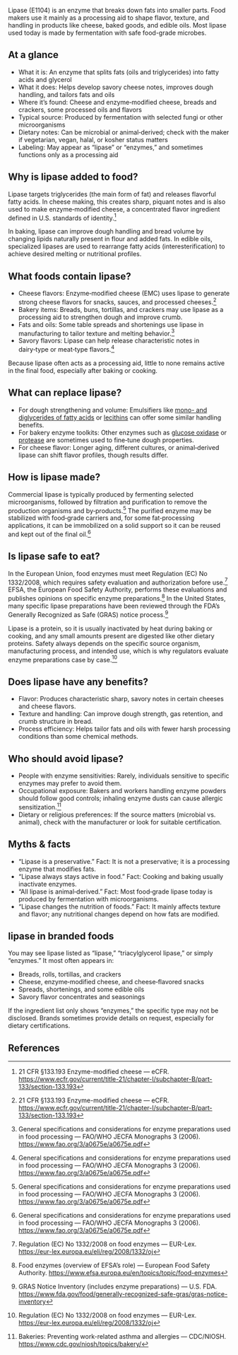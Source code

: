 Lipase (E1104) is an enzyme that breaks down fats into smaller parts. Food makers use it mainly as a processing aid to shape flavor, texture, and handling in products like cheese, baked goods, and edible oils. Most lipase used today is made by fermentation with safe food-grade microbes.

<!--more-->

## At a glance
- What it is: An enzyme that splits fats (oils and triglycerides) into fatty acids and glycerol
- What it does: Helps develop savory cheese notes, improves dough handling, and tailors fats and oils
- Where it’s found: Cheese and enzyme‑modified cheese, breads and crackers, some processed oils and flavors
- Typical source: Produced by fermentation with selected fungi or other microorganisms
- Dietary notes: Can be microbial or animal‑derived; check with the maker if vegetarian, vegan, halal, or kosher status matters
- Labeling: May appear as “lipase” or “enzymes,” and sometimes functions only as a processing aid

## Why is lipase added to food?
Lipase targets triglycerides (the main form of fat) and releases flavorful fatty acids. In cheese making, this creates sharp, piquant notes and is also used to make enzyme‑modified cheese, a concentrated flavor ingredient defined in U.S. standards of identity.[^2]

In baking, lipase can improve dough handling and bread volume by changing lipids naturally present in flour and added fats. In edible oils, specialized lipases are used to rearrange fatty acids (interesterification) to achieve desired melting or nutritional profiles.

## What foods contain lipase?
- Cheese flavors: Enzyme‑modified cheese (EMC) uses lipase to generate strong cheese flavors for snacks, sauces, and processed cheeses.[^2]
- Bakery items: Breads, buns, tortillas, and crackers may use lipase as a processing aid to strengthen dough and improve crumb.
- Fats and oils: Some table spreads and shortenings use lipase in manufacturing to tailor texture and melting behavior.[^3]
- Savory flavors: Lipase can help release characteristic notes in dairy‑type or meat‑type flavors.[^3]

Because lipase often acts as a processing aid, little to none remains active in the final food, especially after baking or cooking.

## What can replace lipase?
- For dough strengthening and volume: Emulsifiers like [mono- and diglycerides of fatty acids](/e471-mono-and-diglycerides-of-fatty-acids) or [lecithins](/e322-lecithins) can offer some similar handling benefits.
- For bakery enzyme toolkits: Other enzymes such as [glucose oxidase](/e1102-glucose-oxidase) or [protease](/e1101-protease) are sometimes used to fine‑tune dough properties.
- For cheese flavor: Longer aging, different cultures, or animal‑derived lipase can shift flavor profiles, though results differ.

## How is lipase made?
Commercial lipase is typically produced by fermenting selected microorganisms, followed by filtration and purification to remove the production organisms and by‑products.[^3] The purified enzyme may be stabilized with food‑grade carriers and, for some fat‑processing applications, it can be immobilized on a solid support so it can be reused and kept out of the final oil.[^3]

## Is lipase safe to eat?
In the European Union, food enzymes must meet Regulation (EC) No 1332/2008, which requires safety evaluation and authorization before use.[^1] EFSA, the European Food Safety Authority, performs these evaluations and publishes opinions on specific enzyme preparations.[^5] In the United States, many specific lipase preparations have been reviewed through the FDA’s Generally Recognized as Safe (GRAS) notice process.[^4]

Lipase is a protein, so it is usually inactivated by heat during baking or cooking, and any small amounts present are digested like other dietary proteins. Safety always depends on the specific source organism, manufacturing process, and intended use, which is why regulators evaluate enzyme preparations case by case.[^1]

## Does lipase have any benefits?
- Flavor: Produces characteristic sharp, savory notes in certain cheeses and cheese flavors.
- Texture and handling: Can improve dough strength, gas retention, and crumb structure in bread.
- Process efficiency: Helps tailor fats and oils with fewer harsh processing conditions than some chemical methods.

## Who should avoid lipase?
- People with enzyme sensitivities: Rarely, individuals sensitive to specific enzymes may prefer to avoid them.
- Occupational exposure: Bakers and workers handling enzyme powders should follow good controls; inhaling enzyme dusts can cause allergic sensitization.[^6]
- Dietary or religious preferences: If the source matters (microbial vs. animal), check with the manufacturer or look for suitable certification.

## Myths & facts
- “Lipase is a preservative.” Fact: It is not a preservative; it is a processing enzyme that modifies fats.
- “Lipase always stays active in food.” Fact: Cooking and baking usually inactivate enzymes.
- “All lipase is animal‑derived.” Fact: Most food‑grade lipase today is produced by fermentation with microorganisms.
- “Lipase changes the nutrition of foods.” Fact: It mainly affects texture and flavor; any nutritional changes depend on how fats are modified.

## lipase in branded foods
You may see lipase listed as “lipase,” “triacylglycerol lipase,” or simply “enzymes.” It most often appears in:
- Breads, rolls, tortillas, and crackers
- Cheese, enzyme‑modified cheese, and cheese‑flavored snacks
- Spreads, shortenings, and some edible oils
- Savory flavor concentrates and seasonings

If the ingredient list only shows “enzymes,” the specific type may not be disclosed. Brands sometimes provide details on request, especially for dietary certifications.

## References
[^1]: Regulation (EC) No 1332/2008 on food enzymes — EUR-Lex. https://eur-lex.europa.eu/eli/reg/2008/1332/oj
[^2]: 21 CFR §133.193 Enzyme-modified cheese — eCFR. https://www.ecfr.gov/current/title-21/chapter-I/subchapter-B/part-133/section-133.193
[^3]: General specifications and considerations for enzyme preparations used in food processing — FAO/WHO JECFA Monographs 3 (2006). https://www.fao.org/3/a0675e/a0675e.pdf
[^4]: GRAS Notice Inventory (includes enzyme preparations) — U.S. FDA. https://www.fda.gov/food/generally-recognized-safe-gras/gras-notice-inventory
[^5]: Food enzymes (overview of EFSA’s role) — European Food Safety Authority. https://www.efsa.europa.eu/en/topics/topic/food-enzymes
[^6]: Bakeries: Preventing work-related asthma and allergies — CDC/NIOSH. https://www.cdc.gov/niosh/topics/bakery/
